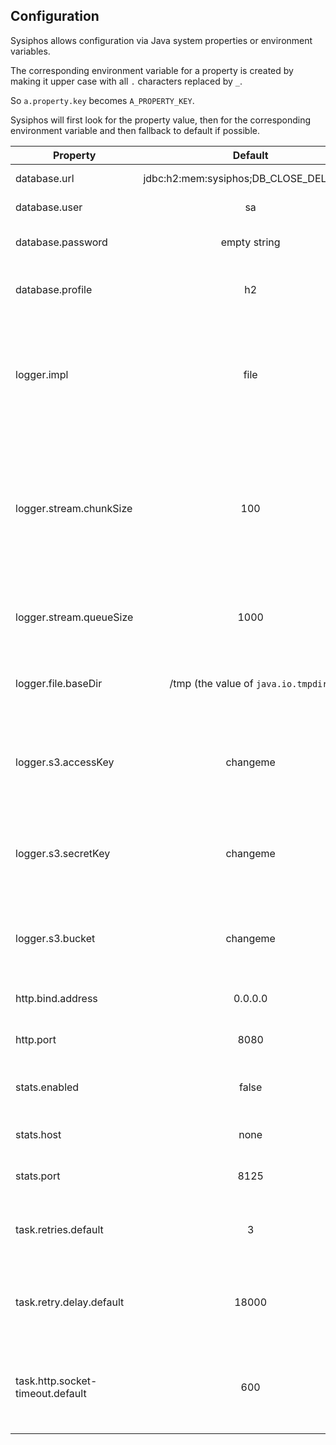 ## Configuration

Sysiphos allows configuration via Java system properties or environment variables.

The corresponding environment variable for a property is created by making it upper case 
with all `.` characters replaced by `_`.

So `a.property.key` becomes `A_PROPERTY_KEY`. 

Sysiphos will first look for the property value, then for the corresponding 
environment variable and then fallback to default if possible.

| Property      | Default                                  | Description  |
| ------------- |:----------------------------------------:| ------------:|
| database.url  | jdbc:h2:mem:sysiphos;DB_CLOSE_DELAY=-1   | The JDBC URL to use |
| database.user | sa | The JDBC user to use |
| database.password | empty string | The JDBC password to use |
| database.profile | h2 | The database type, currently one of *(h2, mysql)* |
| logger.impl | file | The logger backend implementation, currently one of *(file-direct, file-stream, s3, console)*, console will use stdout |
| logger.stream.chunkSize | 100 | The number of lines to aggregate (chunking) before writing to the log backend, only applies to stream backends like `s3` or  `file-stream` |
| logger.stream.queueSize | 1000 | The size of the queue used for interacting with the process output |
| logger.file.baseDir | /tmp (the value of `java.io.tmpdir`) | The base directory to use for logging for the file based backends |
| logger.s3.accessKey | changeme | The access key to use for logging to S3 (default credentials chain is checked first) |
| logger.s3.secretKey | changeme | The secret key to use for logging to S3 (default credentials chain is checked first) |
| logger.s3.bucket | changeme | The bucket to use for S3 logging, this can be seen as the root folder for logging |
| http.bind.address | 0.0.0.0 | Address to use to bind the http server |
| http.port | 8080 | Port to use to bind the http server |
| stats.enabled | false | flag to enable to export operational statistics |
| stats.host | none | Host of the stats server to use for StatsD |
| stats.port | 8125 | Port of the stats server to use for StatsD |
| task.retries.default | 3 | default number of retries for a task, if not specified otherwise |
| task.retry.delay.default | 18000 | default number of seconds to wait until next try, if not specified otherwise |
| task.http.socket-timeout.default | 600 | number of seconds to pass to Camel HTTP4 component as default socket timeout |
